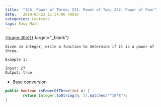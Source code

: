 ```yaml
---
title:  "326. Power of Three; 231. Power of Two; 342. Power of Four"
date:   2019-05-23 11:34:00 +0930
categories: Leetcode
tags: Easy Math
---
```


[{{page.title}}](https://leetcode.com/problems/power-of-three/){:target="_blank"}

    Given an integer, write a function to determine if it is a power of three.

    Example 1:

    Input: 27
    Output: true


* Base conversion

```java
public boolean isPowerOfThree(int n) {
        return Integer.toString(n, 3).matches("^10*$");
}
```
